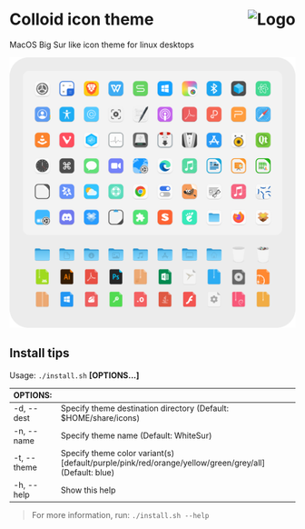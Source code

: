 <img src="https://github.com/vinceliuice/Sierra-gtk-theme/blob/imgs/logo.png" alt="Logo" align="right" /> Colloid icon theme
======

MacOS Big Sur like icon theme for linux desktops

![1](preview.png?raw=true)

## Install tips

Usage:  `./install.sh`  **[OPTIONS...]**

|  OPTIONS:           | |
|:--------------------|:-------------|
|-d, --dest           | Specify theme destination directory (Default: $HOME/share/icons)|
|-n, --name           | Specify theme name (Default: WhiteSur)|
|-t, --theme          | Specify theme color variant(s) [default/purple/pink/red/orange/yellow/green/grey/all] (Default: blue)|
|-h, --help           | Show this help|

> For more information, run: `./install.sh --help`
